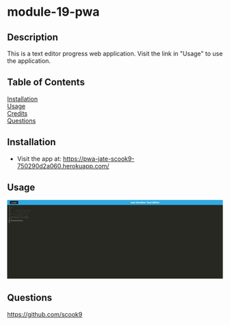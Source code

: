 # module-19-pwa

## Description

This is a text editor progress web application. Visit the link in "Usage" to use the application.

## Table of Contents

[Installation](#installation)  
 [Usage](#usage)  
[Credits](#credits)  
 [Questions](#questions)

## Installation

- Visit the app at: https://pwa-jate-scook9-750290d2a060.herokuapp.com/

## Usage

![app demo](./app.png)

## Questions

https://github.com/scook9
